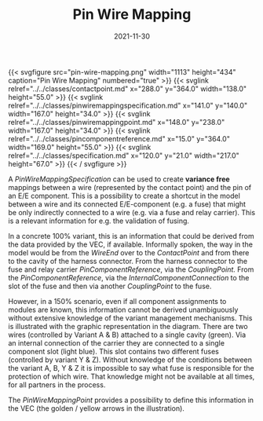 ﻿---
title: Pin Wire Mapping
toc: false
type: specs
layout: diagram
date: "2021-11-30"
draft: false
specification: VEC
version: 2.0.0-rc1
documentType: "Recommendation"
elementType: Diagram
classes:
  - ContactPoint
  - PinWireMappingSpecification
  - PinWireMappingPoint
  - PinComponentReference
  - Specification
menu:
  VEC-2.0.0-rc1:    
    parent: connectivity
    identifier: connectivity/pin-wire-mapping
    weight: 1010011 

# Prev/next pager order (if `docs_section_pager` enabled in `params.toml`)
weight: 1010011
---
{{< svgfigure src="pin-wire-mapping.png" width="1113" height="434" caption="Pin Wire Mapping" numbered="true" >}}
  {{< svglink relref="../../classes/contactpoint.md" x="288.0" y="364.0" width="138.0" height="55.0" >}}
  {{< svglink relref="../../classes/pinwiremappingspecification.md" x="141.0" y="140.0" width="167.0" height="34.0" >}}
  {{< svglink relref="../../classes/pinwiremappingpoint.md" x="148.0" y="238.0" width="167.0" height="34.0" >}}
  {{< svglink relref="../../classes/pincomponentreference.md" x="15.0" y="364.0" width="169.0" height="55.0" >}}
  {{< svglink relref="../../classes/specification.md" x="120.0" y="21.0" width="217.0" height="67.0" >}}
{{< / svgfigure >}}
<p> A <i>PinWireMappingSpecification</i> can be used to create <b>variance free </b>mappings between a wire (represented by the contact point) and the pin of an E/E component. This is a possibility to create a shortcut in the model between a wire and its connected E/E-component (e.g. a fuse) that might be only indirectly connected to a wire (e.g. via a fuse and relay carrier). This is a relevant information for e.g. the validation of fusing.      </p>      <p> In a concrete 100%&#160;variant, this is an information that could be derived from the data provided by the VEC, if available. Informally spoken, the way in the model would be from the <i>WireEnd</i> over to the <i>ContactPoint</i> and from there to the cavity of the harness connector. From the harness connector to the fuse and relay carrier <i>PinComponentReference</i>, via the <i>CouplingPoint.</i> From the <i>PinComponentReference</i>, via the <i>InternalComponentConnection</i> to the slot of the fuse and then via another <i>CouplingPoint</i> to the fuse.      </p>      <p> However, in a 150% scenario, even if all component assignments to modules are known, this information cannot be derived unambiguously without extensive knowledge of the variant management mechanisms. This is illustrated with the graphic representation in the diagram. There are two wires (controlled by Variant A &amp;&#160;B) attached to a single cavity&#160;(green). Via an internal connection of the carrier they are connected to a single component slot (light blue). This slot contains two different fuses (controlled by variant Y &amp;&#160;Z). Without knowledge of the conditions between the variant A, B, Y &amp;&#160;Z it is impossible to say what fuse is responsible for the protection of which wire. That knowledge might not be available at all times, for all partners in the process.      </p>      <p> The <i>PinWireMappingPoint </i>provides a possibility to define this information in the VEC (the golden /&#160;yellow arrows in the illustration).      </p>